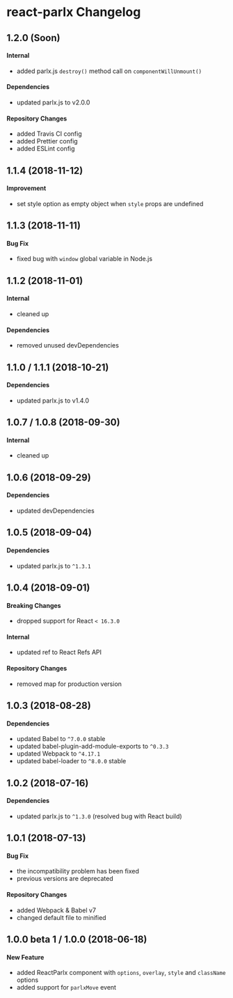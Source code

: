 # react-parlx Changelog

## 1.2.0 (Soon)
#### Internal
- added parlx.js `destroy()` method call on `componentWillUnmount()`

#### Dependencies
- updated parlx.js to v2.0.0

#### Repository Changes
- added Travis CI config
- added Prettier config
- added ESLint config

## 1.1.4 (2018-11-12)
#### Improvement
- set style option as empty object when `style` props are undefined

## 1.1.3 (2018-11-11)
#### Bug Fix
- fixed bug with `window` global variable in Node.js

## 1.1.2 (2018-11-01)
#### Internal
- cleaned up

#### Dependencies
- removed unused devDependencies

## 1.1.0 / 1.1.1 (2018-10-21)
#### Dependencies
- updated parlx.js to v1.4.0

## 1.0.7 / 1.0.8 (2018-09-30)
#### Internal
- cleaned up

## 1.0.6 (2018-09-29)
#### Dependencies
- updated devDependencies

## 1.0.5 (2018-09-04)
#### Dependencies
- updated parlx.js to `^1.3.1`

## 1.0.4 (2018-09-01)
#### Breaking Changes
- dropped support for React `< 16.3.0`

#### Internal
- updated ref to React Refs API

#### Repository Changes
- removed map for production version

## 1.0.3 (2018-08-28)
#### Dependencies
- updated Babel to `^7.0.0` stable
- updated babel-plugin-add-module-exports to `^0.3.3`
- updated Webpack to `^4.17.1`
- updated babel-loader to `^8.0.0` stable

## 1.0.2 (2018-07-16)
#### Dependencies
- updated parlx.js to `^1.3.0` (resolved bug with React build)

## 1.0.1 (2018-07-13)
#### Bug Fix
- the incompatibility problem has been fixed
- previous versions are deprecated

#### Repository Changes
- added Webpack & Babel v7
- changed default file to minified

## 1.0.0 beta 1 / 1.0.0 (2018-06-18)
#### New Feature
- added ReactParlx component with `options`, `overlay`, `style` and `className` options
- added support for `parlxMove` event
